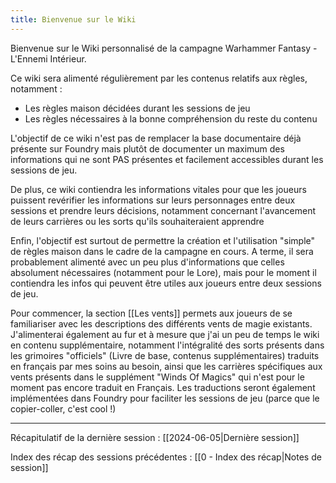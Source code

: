 ```yaml
---
title: Bienvenue sur le Wiki
---
```

Bienvenue sur le Wiki personnalisé de la campagne Warhammer Fantasy  - L'Ennemi Intérieur.

Ce wiki sera alimenté régulièrement par les contenus relatifs aux règles, notamment :
- Les règles maison décidées durant les sessions de jeu
- Les règles nécessaires à la bonne compréhension du reste du contenu

L'objectif de ce wiki n'est pas de remplacer la base documentaire déjà présente sur Foundry mais plutôt de documenter un maximum des informations qui ne sont PAS présentes et facilement accessibles durant les sessions de jeu.

De plus, ce wiki contiendra les informations vitales pour que les joueurs puissent revérifier les informations sur leurs personnages entre deux sessions et prendre leurs décisions, notamment concernant l'avancement de leurs carrières ou les sorts qu'ils souhaiteraient apprendre

Enfin, l'objectif est surtout de permettre la création et l'utilisation "simple" de règles maison dans le cadre de la campagne en cours. A terme, il sera probablement alimenté avec un peu plus d'informations que celles absolument nécessaires (notamment pour le Lore), mais pour le moment il contiendra les infos qui peuvent être utiles aux joueurs entre deux sessions de jeu.

Pour commencer, la section [[Les vents]] permets aux joueurs de se familiariser avec les descriptions des différents vents de magie existants. J'alimenterai également au fur et à mesure que j'ai un peu de temps le wiki en contenu supplémentaire, notamment l'intégralité des sorts présents dans les grimoires "officiels" (Livre de base, contenus supplémentaires) traduits en français par mes soins au besoin, ainsi que les carrières spécifiques aux vents présents dans le supplément "Winds Of Magics" qui n'est pour le moment pas encore traduit en Français. Les traductions seront également implémentées dans Foundry pour faciliter les sessions de jeu (parce que le copier-coller, c'est cool !)

--------------------------

Récapitulatif de la dernière session :
[[2024-06-05|Dernière session]]

Index des récap des sessions précédentes :
[[0 - Index des récap|Notes de session]]
